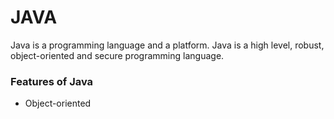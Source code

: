 <h1> JAVA</h1>
<P>Java is a programming language and a platform. Java is a high level, robust, object-oriented and secure programming language.</P>
<H3> Features of Java</H3>
<ul>
  <li>Object-oriented</li>
</ul>
